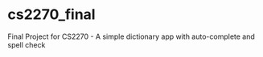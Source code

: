 # cs2270_final
Final Project for CS2270 - A simple dictionary app with auto-complete and spell check
